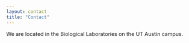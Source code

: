 ```yaml
---
layout: contact
title: "Contact"
---
```


We are located in the Biological Laboratories on the UT Austin campus.
